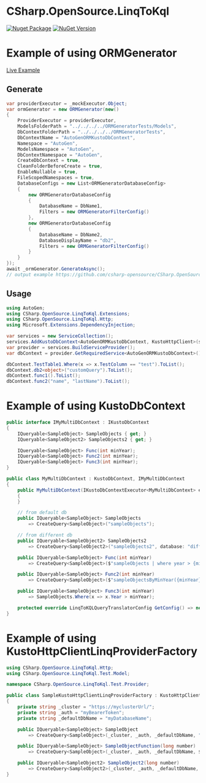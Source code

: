 # CSharp.OpenSource.LinqToKql

[![Nuget Package](https://github.com/csharp-opensource/CSharp.OpenSource.LinqToKql/actions/workflows/nugetPublish.yml/badge.svg)](https://github.com/csharp-opensource/CSharp.OpenSource.LinqToKql/actions/workflows/nugetPublish.yml)
[![NuGet Version](https://img.shields.io/nuget/v/CSharp.OpenSource.LinqToKql.svg)](https://www.nuget.org/packages/CSharp.OpenSource.LinqToKql/)

# Example of using ORMGenerator

[Live Example](https://github.com/csharp-opensource/CSharp.OpenSource.LinqToKql/blob/master//Samples/ORMGeneratorTest/)

## Generate
```csharp
var providerExecutor = _mockExecutor.Object;
var ormGenerator = new ORMGenerator(new()
{
    ProviderExecutor = providerExecutor,
    ModelsFolderPath = "../../../../ORMGeneratorTests/Models",
    DbContextFolderPath = "../../../../ORMGeneratorTests",
    DbContextName = "AutoGenORMKustoDbContext",
    Namespace = "AutoGen",
    ModelsNamespace = "AutoGen",
    DbContextNamespace = "AutoGen",
    CreateDbContext = true,
    CleanFolderBeforeCreate = true,
    EnableNullable = true,
    FileScopedNamespaces = true,
    DatabaseConfigs = new List<ORMGeneratorDatabaseConfig>
    {
        new ORMGeneratorDatabaseConfig
        {
            DatabaseName = DbName1,
            Filters = new ORMGeneratorFilterConfig()
        },
        new ORMGeneratorDatabaseConfig
        {
            DatabaseName = DbName2,
            DatabaseDisplayName = "db2",
            Filters = new ORMGeneratorFilterConfig()
        }
    }
});
await _ormGenerator.GenerateAsync();
// output example https://github.com/csharp-opensource/CSharp.OpenSource.LinqToKql/tree/master/Samples/ORMGeneratorTest
```
## Usage
```csharp
using AutoGen;
using CSharp.OpenSource.LinqToKql.Extensions;
using CSharp.OpenSource.LinqToKql.Http;
using Microsoft.Extensions.DependencyInjection;

var services = new ServiceCollection();
services.AddKustoDbContext<AutoGenORMKustoDbContext, KustoHttpClient>(sp => new KustoHttpClient("mycluster", "auth", "dbName"));
var provider = services.BuildServiceProvider();
var dbContext = provider.GetRequiredService<AutoGenORMKustoDbContext>();

dbContext.TestTable1.Where(x => x.TestColumn == "test").ToList();
dbContext.db2<object>("customQuery").ToList();
dbContext.func1().ToList();
dbContext.func2("name", "lastName").ToList();
```

# Example of using KustoDbContext
```csharp
public interface IMyMultiDbContext : IKustoDbContext
{
    IQueryable<SampleObject> SampleObjects { get; }
    IQueryable<SampleObject2> SampleObjects2 { get; }

    IQueryable<SampleObject> Func(int minYear);
    IQueryable<SampleObject> Func2(int minYear);
    IQueryable<SampleObject> Func3(int minYear);
}

public class MyMultiDbContext : KustoDbContext, IMyMultiDbContext
{
    public MyMultiDbContext(IKustoDbContextExecutor<MyMultiDbContext> executor) : base(executor)
    {
    }

    // from default db
    public IQueryable<SampleObject> SampleObjects
        => CreateQuery<SampleObject>("sampleObjects");

    // from different db
    public IQueryable<SampleObject2> SampleObjects2
        => CreateQuery<SampleObject2>("sampleObjects2", database: "diffDb");

    public IQueryable<SampleObject> Func(int minYear)
        => CreateQuery<SampleObject>($"sampleObjects | where year > {minYear}");

    public IQueryable<SampleObject> Func2(int minYear)
        => CreateQuery<SampleObject>($"sampleObjectsByMinYear({minYear})");

    public IQueryable<SampleObject> Func3(int minYear)
        => SampleObjects.Where(x => x.Year > minYear);

    protected override LinqToKQLQueryTranslatorConfig GetConfig() => new() { DisableNestedProjection = true };
}
```

# Example of using KustoHttpClientLinqProviderFactory
```csharp
using CSharp.OpenSource.LinqToKql.Http;
using CSharp.OpenSource.LinqToKql.Test.Model;

namespace CSharp.OpenSource.LinqToKql.Test.Provider;

public class SampleKustoHttpClientLinqProviderFactory : KustoHttpClientLinqProviderFactory
{
    private string _cluster = "https://myclusterUrl/";
    private string _auth = "myBearerToken";
    private string _defaultDbName = "myDatabaseName";

    public IQueryable<SampleObject> SampleObject
        => CreateQuery<SampleObject>(_cluster, _auth, _defaultDbName, "SampleObjectTable");

    public IQueryable<SampleObject> SampleObjectFunction(long number)
        => CreateQuery<SampleObject>(_cluster, _auth, _defaultDbName, $"SampleObjectFunction({number})");

    public IQueryable<SampleObject2> SampleObject2(long number)
        => CreateQuery<SampleObject2>(_cluster, _auth, _defaultDbName, $"SampleObject2Table");
}
```
